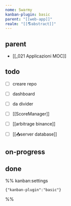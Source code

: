 ```yaml
---
nome: Swarmy
kanban-plugin: basic
parent: "[[web-app]]"
realm: "[[🌎abstract]]"
---
```


## parent

- [[_021 Applicazioni MOC]]

## todo

- [ ] creare repo
- [ ] dashboard
- [ ] da divider
- [ ] [[ScoreManager]]
- [ ] [[arbitrage binance]]
- [ ] [[📥server database]]


## on-progress



## done





%% kanban:settings
```
{"kanban-plugin":"basic"}
```
%%